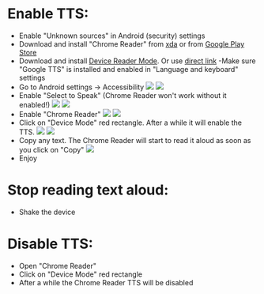 # Enable TTS:
- Enable "Unknown sources" in Android (security) settings
- Download and install "Chrome Reader" from [xda](https://forum.xda-developers.com/showthread.php?t=2564859) or from [Google Play Store](https://play.google.com/store/apps/details?id=com.chromereadervoice)
- Download and install [Device Reader Mode](https://m.allfreeapk.com/device-reader-mode,1451935/). Or use [direct link](https://m.allfreeapk.com/device-reader-mode,1451935/download.html)
-Make sure "Google TTS" is installed and enabled in "Language and keyboard" settings
- Go to Android settings -> Accessibility
![](https://github.com/kyberdrb/Android_tutorials/raw/master/Text_to_Speech_(TTS)_for_Android/pics/1.png)
![](https://github.com/kyberdrb/Android_tutorials/raw/master/Text_to_Speech_(TTS)_for_Android/pics/2.png)
- Enable "Select to Speak" (Chrome Reader won't work without it enabled!)
![](https://github.com/kyberdrb/Android_tutorials/raw/master/Text_to_Speech_(TTS)_for_Android/pics/3.png)
![](https://github.com/kyberdrb/Android_tutorials/raw/master/Text_to_Speech_(TTS)_for_Android/pics/4.png)
- Enable "Chrome Reader"
![](https://github.com/kyberdrb/Android_tutorials/raw/master/Text_to_Speech_(TTS)_for_Android/pics/5.png)
![](https://github.com/kyberdrb/Android_tutorials/raw/master/Text_to_Speech_(TTS)_for_Android/pics/6.png)
- Click on "Device Mode" red rectangle. After a while it will enable the TTS.
![](https://github.com/kyberdrb/Android_tutorials/raw/master/Text_to_Speech_(TTS)_for_Android/pics/7.png)
![](https://github.com/kyberdrb/Android_tutorials/raw/master/Text_to_Speech_(TTS)_for_Android/pics/8.png)
- Copy any text. The Chrome Reader will start to read it aloud as soon as you click on "Copy"
![](https://github.com/kyberdrb/Android_tutorials/raw/master/Text_to_Speech_(TTS)_for_Android/pics/9.png)
- Enjoy

# Stop reading text aloud:
- Shake the device

# Disable TTS:
- Open "Chrome Reader"
- Click on "Device Mode" red rectangle
- After a while the Chrome Reader TTS will be disabled